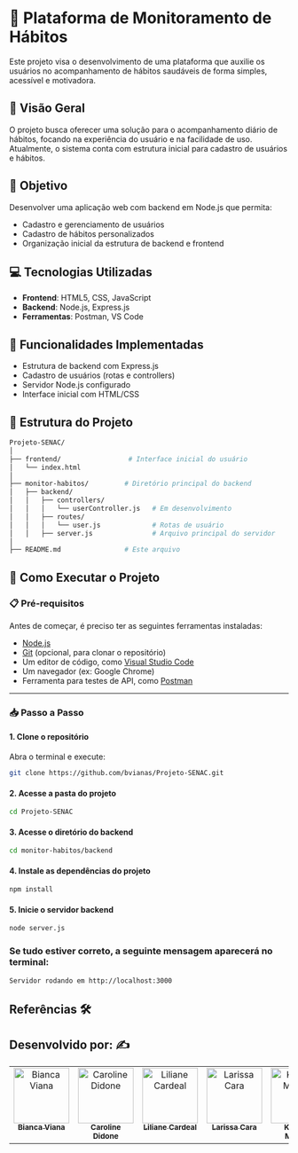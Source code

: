 # 🧠 Plataforma de Monitoramento de Hábitos

Este projeto visa o desenvolvimento de uma plataforma que auxilie os usuários no acompanhamento de hábitos saudáveis de forma simples, acessível e motivadora.

## 📌 Visão Geral

O projeto busca oferecer uma solução para o acompanhamento diário de hábitos, focando na experiência do usuário e na facilidade de uso. Atualmente, o sistema conta com estrutura inicial para cadastro de usuários e hábitos.

## 🎯 Objetivo

Desenvolver uma aplicação web com backend em Node.js que permita:
- Cadastro e gerenciamento de usuários
- Cadastro de hábitos personalizados
- Organização inicial da estrutura de backend e frontend

## 💻 Tecnologias Utilizadas

- **Frontend**: HTML5, CSS, JavaScript
- **Backend**: Node.js, Express.js
- **Ferramentas**: Postman, VS Code

## 🧩 Funcionalidades Implementadas

- Estrutura de backend com Express.js
- Cadastro de usuários (rotas e controllers)
- Servidor Node.js configurado
- Interface inicial com HTML/CSS

## 📁 Estrutura do Projeto

```bash
Projeto-SENAC/
│
├── frontend/                 # Interface inicial do usuário
│   └── index.html
│
├── monitor-habitos/         # Diretório principal do backend
│   ├── backend/
│   │   ├── controllers/
│   │   │   └── userController.js   # Em desenvolvimento
│   │   ├── routes/
│   │   │   └── user.js             # Rotas de usuário
│   │   ├── server.js               # Arquivo principal do servidor
│
├── README.md                # Este arquivo
```
## 🚀 Como Executar o Projeto

### 📋 Pré-requisitos

Antes de começar, é preciso ter as seguintes ferramentas instaladas:

- [Node.js](https://nodejs.org/)
- [Git](https://git-scm.com/) (opcional, para clonar o repositório)
- Um editor de código, como [Visual Studio Code](https://code.visualstudio.com/)
- Um navegador (ex: Google Chrome)
- Ferramenta para testes de API, como [Postman](https://www.postman.com/)

---

### 📥 Passo a Passo

#### 1. Clone o repositório

Abra o terminal e execute:

```bash
git clone https://github.com/bvianas/Projeto-SENAC.git
```

#### 2. Acesse a pasta do projeto
```bash
cd Projeto-SENAC
```
#### 3. Acesse o diretório do backend
```bash
cd monitor-habitos/backend
```
#### 4. Instale as dependências do projeto
```bash
npm install
```
#### 5. Inicie o servidor backend
```bash
node server.js
```

### Se tudo estiver correto, a seguinte mensagem aparecerá no terminal:

```bash
Servidor rodando em http://localhost:3000
```

## Referências 🛠️



## Desenvolvido por: ✍️

 
<table>
  <tbody>
    <tr>
      <td align="center" valign="top" width="14.28%"><a href="https://github.com/bvianas"><img src="https://avatars.githubusercontent.com/u/138331430?v=4" width="100px;" alt="Bianca Viana"/><br /><sub><b>Bianca Viana</b></sub></a><br />
      </td>
      <td align="center" valign="top" width="14.28%"><a href="https://github.com/CarolineDidone"><img src="https://avatars.githubusercontent.com/u/134716920?v=4" width="100px;" alt="Caroline Didone"/><br /><sub><b>Caroline Didone</b></sub></a><br />
      </td>
      <td align="center" valign="top" width="14.28%"><a href="https://github.com/lilianecardeal"><img src="https://avatars.githubusercontent.com/u/143633881?v=4" width="100px;" alt="Liliane Cardeal"/><br /><sub><b>Liliane Cardeal</b></sub></a><br />
      </td>
      <td align="center" valign="top" width="14.28%"><a href="https://github.com/larissacara"><img src="https://avatars.githubusercontent.com/u/159551280?v=4" width="100px;" alt="Larissa Cara"/><br /><sub><b>Larissa Cara</b></sub></a><br />
      </td>
      <td align="center" valign="top" width="14.28%"><a href="https://github.com/Kawanamartins"><img src="https://avatars.githubusercontent.com/u/178830487?v=4" width="100px;" alt="Kawana Martins"/><br /><sub><b>Kawana Martins</b></sub></a><br />
      </td>
    </tr>
  </tdbody>
</table>

